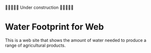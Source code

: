 🚧🚧🚧🚧🚧
Under construction
🚧🚧🚧🚧🚧


# Water Footprint for Web

This is a web site that shows the amount of water needed to produce a range of agricultural products.